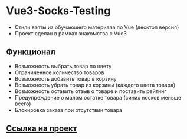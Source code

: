 # Vue3-Socks-Testing

- Стили взяты из обучающего материала по Vue (десктоп версия)
- Проект сделан в рамках знакомства с Vue3

## Функционал

- Возможность выбрать товар по цвету
- Ограниченное количество товаров
- Возможность добавить товар в корзину
- Возможность убрать товар из корзины (каждого цвета товара)
- Возможность оставить отзыв о товаре и поставить рейтинг
- Предупреждение о малом остатке товара (синих носков меньше всего)
- Блокировка заказа при отсутствии товара

## [Ссылка на проект](https://artaleal.github.io/Vue3-Socks-Testing/)

